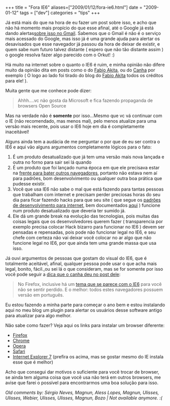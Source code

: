 +++
title = "Fora IE6"
aliases=["2009/01/12/fora-ie6.html"]
date = "2009-01-12"
tags = ["dev"]
categories = "tips"
+++

Já está mais do que na hora de eu fazer um post sobre isso, e acho que
não há momento mais propício do que esse afinal, até o Google já está
dando alertas[sobre isso no Gmail](http://www.tgdaily.com/html_tmp/content-view-40785-140.html "Google corta o suporte ao IE6 no Gmail").
Sabemos que o Gmail é não é o serviço mais acessado do Google, mas
isso já é uma grande ajuda para alertar os desavisados que esse
navegador já passou da hora de deixar de existir, e quem sabe num
futuro talvez distante ( espero que não tão distante assim ) o google
resolva fazer algo parecido com o Orkut! :)

Há muito na internet sobre o quanto o IE6 é ruim, e minha opinião não
difere muito da opinião dita em posts como o do
[Fabio Akita](http://www.akitaonrails.com/2009/1/5/off-topic-abaixo-ie-6 "Abaixo o IE6"),
ou do [Canha](http://digitalpaperweb.com.br/ezine/development/campanha-pare-o-ie6 "Campanha pare o IE6")
por exemplo ( O logo ao lado foi tirado do blog do
[Fabio Akita](http://akitaonrails.com "AkitaOnRails") todos os
créditos para ele! ).

Muita gente que me conhece pode dizer:

> Ahhh....vc não gosta da Microsoft e fica fazendo propaganda de browsers Open Source

Mas na verdade não é **somente** por isso...Mesmo que vc vá continuar
com o IE (não recomendado, mas menos mal), pelo menos atualize para
uma versão mais recente, pois usar o IE6 hoje em dia é completamente
inaceitável!

Alguns ainda tem a audácia de me perguntar o por que de eu ser contra
o IE6 e aqui vão alguns argumentos completamente lógicos para o fato:

1. É um produto desatualizado que já tem uma versão mais nova lançada e outra no forno para sair sei lá quando
2. É um produto que foi lançado numa época em que ele precisava estar na [frente para bater outros navegadores](http://en.wikipedia.org/wiki/Browser_wars "Veja a primeira guerra dos navegadores"), portanto não estava nem aí para padrões, bom desenvolvimento ou qualquer outra boa prática que pudesse existir.
3. Você que usa IE6 não sabe o mal que está fazendo para tantas pessoas que trabalham com internet e precisam perder preciosas horas do seu dia para ficar fazendo hacks para que seu site ( que segue os [padrões de desenvolvimento para internet](http://pt.wikipedia.org/wiki/W3C "Leia aqui na Wikipedia"), bem documentados [aqui](http://www.w3.org/ "World Wide Web Consortium") ) funcione num produto desatualizado que deveria ter sumido já.
4. Ele dá um grande break na evolução das tecnologias, pois muitas das coisas legais que os desenvolvedores querem fazer ( transparencia por exemplo precisa colocar Hack bizarro para funcionar no IE6 ) devem ser pensadas e repensadas, pois pode não funcionar legal no IE6, e seu chefe com certeza não vai deixar você colocar no ar algo que não funcione legal no IE6, por que ainda tem uma grande massa que usa isso.

Já ouvi argumentos de pessoas que gostam do visual do IE6, que é
totalmente aceitável, afinal, qualquer pessoa pode usar o que acha
mais legal, bonito, fácil.,ou sei lá o que consideram, mas se for
somente por isso você pode seguir a
[dica que o canha deu no post dele](http://digitalpaperweb.com.br/ezine/development/campanha-pare-o-ie6 "Tema do IE6 para o Firefox"):

> No Firefox, inclusive há um [tema que se parece com o IE6](https://addons.mozilla.org/pt-BR/firefox/addon/7944 "") para você não se sentir perdido. E o melhor: todos estes navegadores possuem versão em português.

Eu estou fazendo a minha parte para começar o ano bem e estou
instalando aqui no meu blog um plugin para alertar os usuários desse
software antigo para atualizar para algo melhor.

Não sabe como fazer? Veja aqui os links para instalar um browser diferente:

* [Firefox](http://pt-br.www.mozilla.com/pt-BR/firefox/ "Download do FIrefox")
* [Chrome](http://www.google.com/chrome "Google Chrome")
* [Opera](http://www.opera.com/ "Site oficial do Opera")
* [Safari](http://www.apple.com/safari/download/ "Página de download do Safari")
* [Internet Explorer 7](http://www.microsoft.com/brasil/windows/downloads/ie/getitnow.mspx "Internet Explorer 7") (prefira os acima, mas se gostar mesmo do IE instala esse que é melhor)

Acho que consegui dar motivos o suficiente para você trocar de
browser, se ainda tem alguma coisa que você usa não terá em outros
browsers, me avise que farei o possível para encontrarmos uma boa
solução para isso.



_Old comments by: Sérgio Neves, Magnun, Aless Lopes, Magnun, Ulisses, Ulisses, Webier, Ulisses, Ulisses, Magnun, Bozo | Not available anymore. :(_
